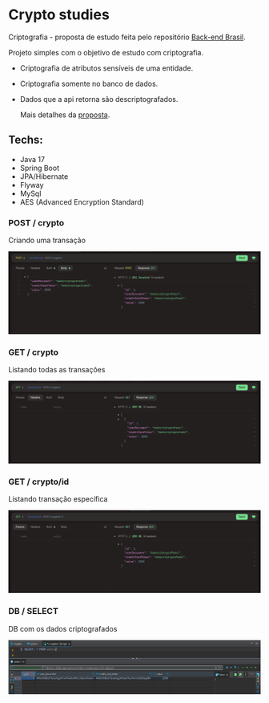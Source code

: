 # Crypto studies
Criptografia - proposta de estudo feita pelo repositório [Back-end Brasil](https://github.com/backend-br).

Projeto simples com o objetivo de estudo com criptografia.
- Criptografia de atributos sensíveis de uma entidade. 
- Criptografia somente no banco de dados.
- Dados que a api retorna são descriptografados.

  Mais detalhes da [proposta](https://github.com/backend-br/desafios/blob/master/cryptography/PROBLEM.md).

## Techs:
  - Java 17
  - Spring Boot
  - JPA/Hibernate
  - Flyway
  - MySql
  - AES (Advanced Encryption Standard)
    

### POST / crypto
Criando uma transação

![Create Transaction](image/post.png)

### GET / crypto
Listando todas as transações

![Index Transactions](image/get.png)

### GET / crypto/id
Listando transação específica

![Index Transactions](image/show.png)

### DB / SELECT
DB com os dados criptografados

![Persistence Layer Cryptograhy](image/db.png)
